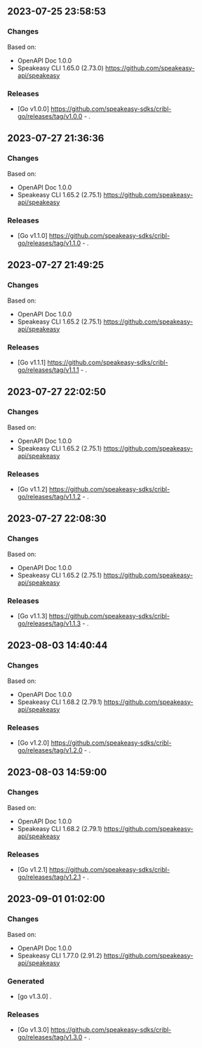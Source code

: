 

## 2023-07-25 23:58:53
### Changes
Based on:
- OpenAPI Doc 1.0.0 
- Speakeasy CLI 1.65.0 (2.73.0) https://github.com/speakeasy-api/speakeasy
### Releases
- [Go v1.0.0] https://github.com/speakeasy-sdks/cribl-go/releases/tag/v1.0.0 - .

## 2023-07-27 21:36:36
### Changes
Based on:
- OpenAPI Doc 1.0.0 
- Speakeasy CLI 1.65.2 (2.75.1) https://github.com/speakeasy-api/speakeasy
### Releases
- [Go v1.1.0] https://github.com/speakeasy-sdks/cribl-go/releases/tag/v1.1.0 - .

## 2023-07-27 21:49:25
### Changes
Based on:
- OpenAPI Doc 1.0.0 
- Speakeasy CLI 1.65.2 (2.75.1) https://github.com/speakeasy-api/speakeasy
### Releases
- [Go v1.1.1] https://github.com/speakeasy-sdks/cribl-go/releases/tag/v1.1.1 - .

## 2023-07-27 22:02:50
### Changes
Based on:
- OpenAPI Doc 1.0.0 
- Speakeasy CLI 1.65.2 (2.75.1) https://github.com/speakeasy-api/speakeasy
### Releases
- [Go v1.1.2] https://github.com/speakeasy-sdks/cribl-go/releases/tag/v1.1.2 - .

## 2023-07-27 22:08:30
### Changes
Based on:
- OpenAPI Doc 1.0.0 
- Speakeasy CLI 1.65.2 (2.75.1) https://github.com/speakeasy-api/speakeasy
### Releases
- [Go v1.1.3] https://github.com/speakeasy-sdks/cribl-go/releases/tag/v1.1.3 - .

## 2023-08-03 14:40:44
### Changes
Based on:
- OpenAPI Doc 1.0.0 
- Speakeasy CLI 1.68.2 (2.79.1) https://github.com/speakeasy-api/speakeasy
### Releases
- [Go v1.2.0] https://github.com/speakeasy-sdks/cribl-go/releases/tag/v1.2.0 - .

## 2023-08-03 14:59:00
### Changes
Based on:
- OpenAPI Doc 1.0.0 
- Speakeasy CLI 1.68.2 (2.79.1) https://github.com/speakeasy-api/speakeasy
### Releases
- [Go v1.2.1] https://github.com/speakeasy-sdks/cribl-go/releases/tag/v1.2.1 - .

## 2023-09-01 01:02:00
### Changes
Based on:
- OpenAPI Doc 1.0.0 
- Speakeasy CLI 1.77.0 (2.91.2) https://github.com/speakeasy-api/speakeasy
### Generated
- [go v1.3.0] .
### Releases
- [Go v1.3.0] https://github.com/speakeasy-sdks/cribl-go/releases/tag/v1.3.0 - .